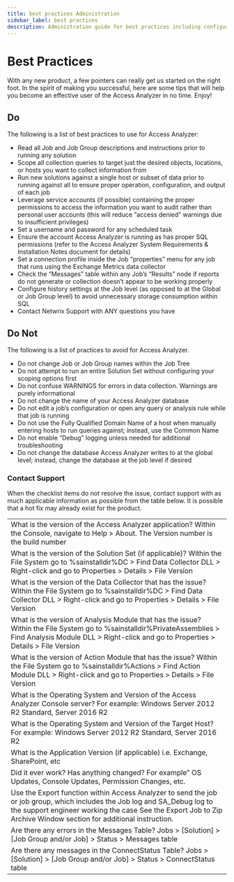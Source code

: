 ```yaml
---
title: best practices Administration
sidebar_label: best practices
description: Administration guide for best practices including configuration, management, and best practices for Access Analyzer.
---
```


# Best Practices

With any new product, a few pointers can really get us started on the right foot. In the spirit of
making you successful, here are some tips that will help you become an effective user of the Access
Analyzer in no time. Enjoy!

## Do

The following is a list of best practices to use for Access Analyzer:

- Read all Job and Job Group descriptions and instructions prior to running any solution
- Scope all collection queries to target just the desired objects, locations, or hosts you want to
  collect information from
- Run new solutions against a single host or subset of data prior to running against all to ensure
  proper operation, configuration, and output of each job
- Leverage service accounts (if possible) containing the proper permissions to access the
  information you want to audit rather than personal user accounts (this will reduce “access denied”
  warnings due to insufficient privileges)
- Set a username and password for any scheduled task
- Ensure the account Access Analyzer is running as has proper SQL permissions (refer to the Access
  Analyzer System Requirements & Installation Notes document for details)
- Set a connection profile inside the Job “properties” menu for any job that runs using the Exchange
  Metrics data collector
- Check the “Messages” table within any Job’s “Results” node if reports do not generate or
  collection doesn’t appear to be working properly
- Configure history settings at the Job level (as opposed to at the Global or Job Group level) to
  avoid unnecessary storage consumption within SQL
- Contact Netwrix Support with ANY questions you have

## Do Not

The following is a list of practices to avoid for Access Analyzer.

- Do not change Job or Job Group names within the Job Tree
- Do not attempt to run an entire Solution Set without configuring your scoping options first
- Do not confuse WARNINGS for errors in data collection. Warnings are purely informational
- Do not change the name of your Access Analyzer database
- Do not edit a job’s configuration or open any query or analysis rule while that job is running
- Do not use the Fully Qualified Domain Name of a host when manually entering hosts to run queries
  against; instead, use the Common Name
- Do not enable “Debug” logging unless needed for additional troubleshooting
- Do not change the database Access Analyzer writes to at the global level; instead, change the
  database at the job level if desired

### Contact Support

When the checklist items do not resolve the issue, contact support with as much applicable
information as possible from the table below. It is possible that a hot fix may already exist for
the product.

|                                                                                                                                                                                                                                                |
| ---------------------------------------------------------------------------------------------------------------------------------------------------------------------------------------------------------------------------------------------- |
| What is the version of the Access Analyzer application? Within the Console, navigate to Help > About. The Version number is the build number                                                                                                   |
| What is the version of the Solution Set (if applicable)? Within the File System go to %sainstalldir%DC > Find Data Collector DLL > Right-click and go to Properties > Details > File Version                                                   |
| What is the version of the Data Collector that has the issue? Within the File System go to %sainstalldir%DC > Find Data Collector DLL > Right-click and go to Properties > Details > File Version                                              |
| What is the version of Analysis Module that has the issue? Within the File System go to %sainstalldir%PrivateAssemblies > Find Analysis Module DLL > Right-click and go to Properties > Details > File Version                                 |
| What is the version of Action Module that has the issue? Within the File System go to %sainstalldir%Actions > Find Action Module DLL > Right-click and go to Properties > Details > File Version                                               |
| What is the Operating System and Version of the Access Analyzer Console server? For example: Windows Server 2012 R2 Standard, Server 2016 R2                                                                                                   |
| What is the Operating System and Version of the Target Host? For example: Windows Server 2012 R2 Standard, Server 2016 R2                                                                                                                      |
| What is the Application Version (if applicable) i.e. Exchange, SharePoint, etc                                                                                                                                                                 |
| Did it ever work? Has anything changed? For example” OS Updates, Console Updates, Permission Changes, etc.                                                                                                                                     |
| Use the Export function within Access Analyzer to send the job or job group, which includes the Job log and SA_Debug log to the support engineer working the case See the Export Job to Zip Archive Window section for additional instruction. |
| Are there any errors in the Messages Table? Jobs > [Solution] > [Job Group and/or Job] > Status > Messages table                                                                                                                               |
| Are there any messages in the ConnectStatus Table? Jobs > [Solution] > [Job Group and/or Job] > Status > ConnectStatus table                                                                                                                   |
